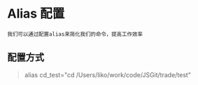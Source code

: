 # Alias 配置
    我们可以通过配置alias来简化我们的命令，提高工作效率
    
## 配置方式
> alias cd_test="cd /Users/liko/work/code/JSGit/trade/test"
